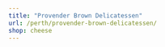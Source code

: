 ```yaml
---
title: "Provender Brown Delicatessen"
url: /perth/provender-brown-delicatessen/
shop: cheese
---
```


